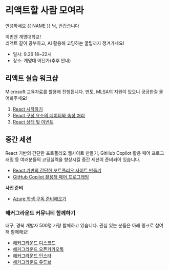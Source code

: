 # 리액트할 사람 모여라

안녕하세요 {{ NAME }} 님, 반갑습니다

이번엔 계명대학교!  
리액트 같이 공부하고, AI 활용해 코딩하는 꿀팁까지 챙겨가세요!

* 일시: 9.26 18~22시
* 장소: 계명대 어딘가(추후 안내)


## 리액트 실습 워크샵 

Microsoft 교육자료를 할용해 진행됩니다. 멘토, MLSA의 지원이 있으니 궁금한걸 물어봐주세요!

1. [React 시작하기](https://hgrd.kr/react-workshop-1)
2. [React 구성 요소의 데이터와 속성 처리](https://hgrd.kr/react-workshop-2)
3. [React 상태 및 이벤트](https://hgrd.kr/react-workshop-3)


## 중간 세션

React 기반의 간단한 포트폴리오 웹사이트 만들기, GitHub Copilot 활용 페어 프로그래밍 등 여러분들의 코딩실력을 향상시킬 중간 세션이 준비되어 있습니다. 

* [React 기반의 간단한 포트폴리오 사이트 만들기](https://github.com/g1nya2/Technical-onboarding)
* [GitHub Copilot 활용해 페어 프로그래밍](https://education.github.com/pack)


__사전 준비__
* [Azure 학생 구독 준비해오기](https://azure.microsoft.com/free/students/?wt.mc_id=studentamb_335845)


### 해커그라운드 커뮤니티 함께하기

대구, 경북 개발자 500명 가량 함께하고 있습니다. 관심 있는 분들은 아래 링크로 참여해 함께해요!

* [해커그라운드 디스코드](https://hgrd.kr/discord)
* [해커그라운드 오픈카카오톡](https://hgrd.kr/open-kakao)
* [해커그라운드 인스타](https://hgrd.kr/insta)
* [해커그라운드 유튜브](https://hgrd.kr/youtube)
